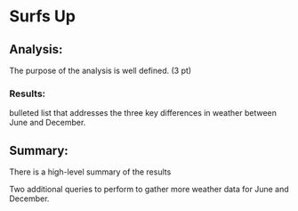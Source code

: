 # Surfs Up

## Analysis:

The purpose of the analysis is well defined. (3 pt)

### Results:

bulleted list that addresses the three key differences in weather between June and December. 


## Summary:

There is a high-level summary of the results

Two additional queries to perform to gather more weather data for June and December. 
